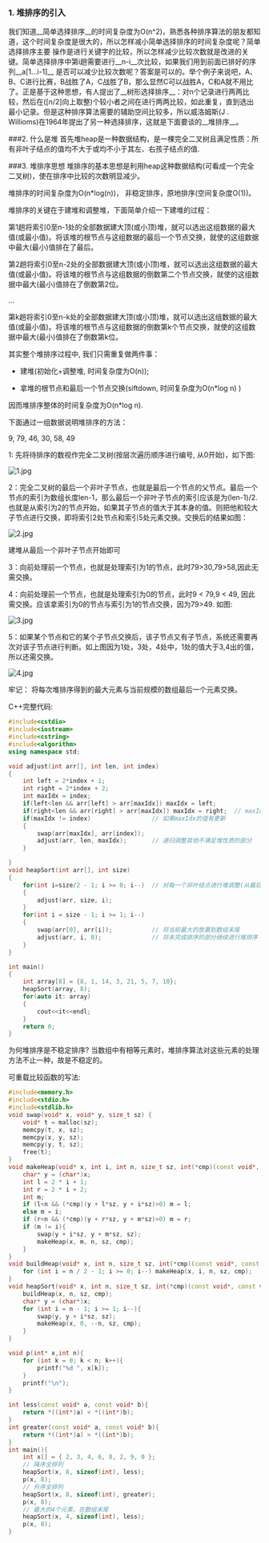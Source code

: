 ### 1. 堆排序的引入

我们知道__简单选择排序__的时间复杂度为O(n^2)，熟悉各种排序算法的朋友都知道，这个时间复杂度是很大的，所以怎样减小简单选择排序的时间复杂度呢？简单选择排序主要
操作是进行关键字的比较，所以怎样减少比较次数就是改进的关键。简单选择排序中第i趟需要进行__n-i__次比较，如果我们用到前面已排好的序列__a[1...i-1]__ 是否可以减少比较次数呢？答案是可以的。举个例子来说吧，A、B、C进行比赛，B战胜了A，C战胜了B，那么显然C可以战胜A，C和A就不用比了。正是基于这种思想，有人提出了__树形选择排序__：对n个记录进行两两比较，然后在([n/2]向上取整)个较小者之间在进行两两比较，如此重复，直到选出最小记录。但是这种排序算法需要的辅助空间比较多，所以威洛姆斯(J . Willioms)在1964年提出了另一种选择排序，这就是下面要谈的__堆排序__。

###2. 什么是堆
首先堆heap是一种数据结构，是一棵完全二叉树且满足性质：所有非叶子结点的值均不大于或均不小于其左、右孩子结点的值.

###3. 堆排序思想
堆排序的基本思想是利用heap这种数据结构(可看成一个完全二叉树)，使在排序中比较的次数明显减少。

堆排序的时间复杂度为O(n*log(n))， 非稳定排序，原地排序(空间复杂度O(1))。

堆排序的关键在于建堆和调整堆，下面简单介绍一下建堆的过程：

第1趟将索引0至n-1处的全部数据建大顶(或小顶)堆，就可以选出这组数据的最大值(或最小值)。将该堆的根节点与这组数据的最后一个节点交换，就使的这组数据中最大(最小)值排在了最后。

第2趟将索引0至n-2处的全部数据建大顶(或小顶)堆，就可以选出这组数据的最大值(或最小值)。将该堆的根节点与这组数据的倒数第二个节点交换，就使的这组数据中最大(最小)值排在了倒数第2位。

…

第k趟将索引0至n-k处的全部数据建大顶(或小顶)堆，就可以选出这组数据的最大值(或最小值)。将该堆的根节点与这组数据的倒数第k个节点交换，就使的这组数据中最大(最小)值排在了倒数第k位。

其实整个堆排序过程中, 我们只需重复做两件事：

* 建堆(初始化+调整堆, 时间复杂度为O(n));

* 拿堆的根节点和最后一个节点交换(siftdown, 时间复杂度为O(n*log n) )

因而堆排序整体的时间复杂度为O(n*log n).

下面通过一组数据说明堆排序的方法：

9, 79, 46, 30, 58, 49

1: 先将待排序的数视作完全二叉树(按层次遍历顺序进行编号, 从0开始)，如下图:

![1.jpg](https://i.loli.net/2018/11/20/5bf3d51941bc1.jpg)

2：完全二叉树的最后一个非叶子节点，也就是最后一个节点的父节点。最后一个节点的索引为数组长度len-1，那么最后一个非叶子节点的索引应该是为(len-1)/2.也就是从索引为2的节点开始，如果其子节点的值大于其本身的值。则把他和较大子节点进行交换，即将索引2处节点和索引5处元素交换。交换后的结果如图：

![2.jpg](https://i.loli.net/2018/11/20/5bf3d5195455b.jpg)

建堆从最后一个非叶子节点开始即可

3：向前处理前一个节点，也就是处理索引为1的节点，此时79>30,79>58,因此无需交换。

4：向前处理前一个节点，也就是处理索引为0的节点，此时9 < 79,9 < 49, 因此需交换。应该拿索引为0的节点与索引为1的节点交换，因为79>49. 如图:

![3.jpg](https://i.loli.net/2018/11/20/5bf3d51a600db.jpg)

5：如果某个节点和它的某个子节点交换后，该子节点又有子节点，系统还需要再次对该子节点进行判断。如上图因为1处，3处，4处中，1处的值大于3,4出的值，所以还需交换。

![4.jpg](https://i.loli.net/2018/11/20/5bf3d5195ca2a.jpg)

牢记： 将每次堆排序得到的最大元素与当前规模的数组最后一个元素交换。

C++完整代码:
```cpp
#include<cstdio>
#include<iostream>
#include<cstring>
#include<algorithm>
using namespace std;

void adjust(int arr[], int len, int index)
{
    int left = 2*index + 1;
    int right = 2*index + 2;
    int maxIdx = index;
    if(left<len && arr[left] > arr[maxIdx]) maxIdx = left;
    if(right<len && arr[right] > arr[maxIdx]) maxIdx = right;  // maxIdx是3个数中最大数的下标
    if(maxIdx != index)                 // 如果maxIdx的值有更新
    {
        swap(arr[maxIdx], arr[index]);
        adjust(arr, len, maxIdx);       // 递归调整其他不满足堆性质的部分
    }

}
void heapSort(int arr[], int size)
{
    for(int i=size/2 - 1; i >= 0; i--)  // 对每一个非叶结点进行堆调整(从最后一个非叶结点开始)
    {
        adjust(arr, size, i);
    }
    for(int i = size - 1; i >= 1; i--)
    {
        swap(arr[0], arr[i]);           // 将当前最大的放置到数组末尾
        adjust(arr, i, 0);              // 将未完成排序的部分继续进行堆排序
    }
}

int main()
{
    int array[8] = {8, 1, 14, 3, 21, 5, 7, 10};
    heapSort(array, 8);
    for(auto it: array)
    {
        cout<<it<<endl;
    }
    return 0;
}
```
为何堆排序是不稳定排序?
当数组中有相等元素时，堆排序算法对这些元素的处理方法不止一种，故是不稳定的。

可重载比较函数的写法:
```cpp
#include<memory.h>
#include<stdio.h>
#include<stdlib.h>
void swap(void* x, void* y, size_t sz) {
    void* t = malloc(sz);
    memcpy(t, x, sz);
    memcpy(x, y, sz);
    memcpy(y, t, sz);
    free(t);
}
void makeHeap(void* x, int i, int n, size_t sz, int(*cmp)(const void*, const void*)) {
    char* y = (char*)x;
    int l = 2 * i + 1;
    int r = 2 * i + 2;
    int m;
    if (l<n && (*cmp)(y + l*sz, y + i*sz)>0) m = l;
    else m = i;
    if (r<n && (*cmp)(y + r*sz, y + m*sz)>0) m = r;
    if (m != i){
        swap(y + i*sz, y + m*sz, sz);
        makeHeap(x, m, n, sz, cmp);
    }
}
void buildHeap(void* x, int n, size_t sz, int(*cmp)(const void*, const void*)) {
    for (int i = n / 2 - 1; i >= 0; i--) makeHeap(x, i, n, sz, cmp);
}
void heapSort(void* x, int n, size_t sz, int(*cmp)(const void*, const void*)) {
    buildHeap(x, n, sz, cmp);
    char* y = (char*)x;
    for (int i = n - 1; i >= 1; i--){
        swap(y, y + i*sz, sz);
        makeHeap(x, 0, --n, sz, cmp);
    }
}

void p(int* x,int n){
    for (int k = 0; k < n; k++){
        printf("%d ", x[k]);
    }
    printf("\n");
}

int less(const void* a, const void* b){
    return *((int*)a) < *((int*)b);
}
int greater(const void* a, const void* b){
    return *((int*)a) > *((int*)b);
}
int main(){
    int x[] = { 2, 3, 4, 6, 8, 2, 9, 0 };
    // 降序全排列
    heapSort(x, 8, sizeof(int), less);
    p(x, 8);
    // 升序全排列
    heapSort(x, 8, sizeof(int), greater);
    p(x, 8);
    // 最大的4个元素，在数组末尾
    heapSort(x, 4, sizeof(int), less);
    p(x, 8);
}
```
